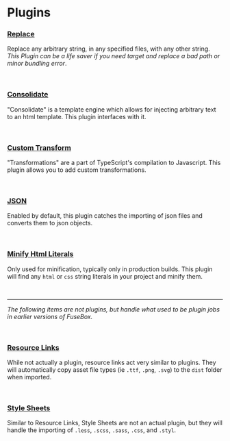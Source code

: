 # Plugins


### [Replace](./pluginReplace.md)

Replace any arbitrary string, in any specified files, with any other string.  *This Plugin can be a life saver if you need target and replace a bad path or minor bundling error*.

<br>

### [Consolidate](./pluginConsolidate.md)

"Consolidate" is a template engine which allows for injecting arbitrary text to an html template.  This plugin interfaces with it.

<br>

### [Custom Transform](./pluginCustomTransform.md)

"Transformations" are a part of TypeScript's compilation to Javascript.  This plugin allows you to add custom transformations.

<br>

### [JSON](./pluginJSON.md)

Enabled by default, this plugin catches the importing of json files and converts them to json objects.

<br>

### [Minify Html Literals](./pluginMinifyHtmlLiterals.md)

Only used for minification, typically only in production builds.  This plugin will find any `html` or `css` string literals in your project and minify them.


<br>


---------



*The following items are not plugins, but handle what used to be plugin jobs in earlier versions of FuseBox.*

<br>

### [Resource Links](../resource_links.md)

While not actually a plugin, resource links act very similar to plugins.  They will automatically copy asset file types (ie `.ttf`, `.png`, `.svg`) to the `dist` folder when imported.

<br>

### [Style Sheets](../stylesheet.md)

Similar to Resource Links, Style Sheets are not an actual plugin, but they will handle the importing of `.less`, `.scss`, `.sass`, `.css`, and `.styl`.
